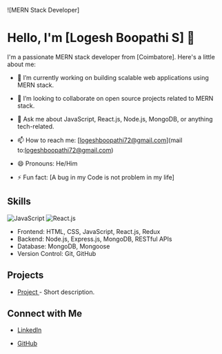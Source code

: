 ![MERN Stack Developer]

# Hello, I'm [Logesh Boopathi S] 👋

I'm a passionate MERN stack developer from [Coimbatore]. Here's a little about me:

- 🔭 I’m currently working on building scalable web applications using MERN stack.

- 👯 I’m looking to collaborate on open source projects related to MERN stack.
- 💬 Ask me about JavaScript, React.js, Node.js, MongoDB, or anything tech-related.
- 📫 How to reach me: [logeshboopathi72@gmail.com](mail to:logeshboopathi72@gmail.com)
- 😄 Pronouns: He/Him
- ⚡ Fun fact: [A bug in my Code is not problem in my life]

## Skills

![JavaScript]()
![React.js](https://img.icons8.com/?size=64&id=SB6eApJMkq1S&format=png)

- Frontend: HTML, CSS, JavaScript, React.js, Redux
- Backend: Node.js, Express.js, MongoDB, RESTful APIs
- Database: MongoDB, Mongoose
- Version Control: Git, GitHub

## Projects

- [Project ](https://www.lokimerndeveloper.me) - Short description.


## Connect with Me


- [LinkedIn](https://www.linkedin.com/in/logesh2402)

- [GitHub](https://github.com/logesh0224)
